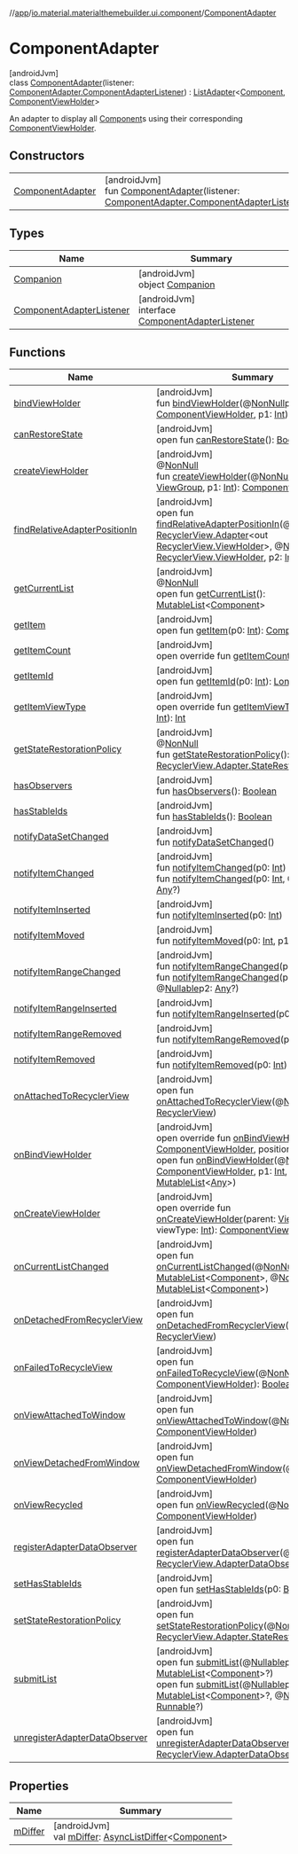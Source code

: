 //[app](../../../index.md)/[io.material.materialthemebuilder.ui.component](../index.md)/[ComponentAdapter](index.md)

# ComponentAdapter

[androidJvm]\
class [ComponentAdapter](index.md)(listener: [ComponentAdapter.ComponentAdapterListener](-component-adapter-listener/index.md)) : [ListAdapter](https://developer.android.com/reference/kotlin/androidx/recyclerview/widget/ListAdapter.html)&lt;[Component](../-component/index.md), [ComponentViewHolder](../-component-view-holder/index.md)&gt; 

An adapter to display all [Component](../-component/index.md)s using their corresponding [ComponentViewHolder](../-component-view-holder/index.md).

## Constructors

| | |
|---|---|
| [ComponentAdapter](-component-adapter.md) | [androidJvm]<br>fun [ComponentAdapter](-component-adapter.md)(listener: [ComponentAdapter.ComponentAdapterListener](-component-adapter-listener/index.md)) |

## Types

| Name | Summary |
|---|---|
| [Companion](-companion/index.md) | [androidJvm]<br>object [Companion](-companion/index.md) |
| [ComponentAdapterListener](-component-adapter-listener/index.md) | [androidJvm]<br>interface [ComponentAdapterListener](-component-adapter-listener/index.md) |

## Functions

| Name | Summary |
|---|---|
| [bindViewHolder](index.md#-1906987265%2FFunctions%2F-912451524) | [androidJvm]<br>fun [bindViewHolder](index.md#-1906987265%2FFunctions%2F-912451524)(@[NonNull](https://developer.android.com/reference/kotlin/androidx/annotation/NonNull.html)p0: [ComponentViewHolder](../-component-view-holder/index.md), p1: [Int](https://kotlinlang.org/api/latest/jvm/stdlib/kotlin/-int/index.html)) |
| [canRestoreState](../../io.material.materialthemebuilder.ui.themesummary/-subsystem-adapter/index.md#-533870738%2FFunctions%2F-912451524) | [androidJvm]<br>open fun [canRestoreState](../../io.material.materialthemebuilder.ui.themesummary/-subsystem-adapter/index.md#-533870738%2FFunctions%2F-912451524)(): [Boolean](https://kotlinlang.org/api/latest/jvm/stdlib/kotlin/-boolean/index.html) |
| [createViewHolder](../../io.material.materialthemebuilder.ui.themesummary/-subsystem-adapter/index.md#1423244545%2FFunctions%2F-912451524) | [androidJvm]<br>@[NonNull](https://developer.android.com/reference/kotlin/androidx/annotation/NonNull.html)<br>fun [createViewHolder](../../io.material.materialthemebuilder.ui.themesummary/-subsystem-adapter/index.md#1423244545%2FFunctions%2F-912451524)(@[NonNull](https://developer.android.com/reference/kotlin/androidx/annotation/NonNull.html)p0: [ViewGroup](https://developer.android.com/reference/kotlin/android/view/ViewGroup.html), p1: [Int](https://kotlinlang.org/api/latest/jvm/stdlib/kotlin/-int/index.html)): [ComponentViewHolder](../-component-view-holder/index.md) |
| [findRelativeAdapterPositionIn](../../io.material.materialthemebuilder.ui.themesummary/-subsystem-adapter/index.md#-1238180073%2FFunctions%2F-912451524) | [androidJvm]<br>open fun [findRelativeAdapterPositionIn](../../io.material.materialthemebuilder.ui.themesummary/-subsystem-adapter/index.md#-1238180073%2FFunctions%2F-912451524)(@[NonNull](https://developer.android.com/reference/kotlin/androidx/annotation/NonNull.html)p0: [RecyclerView.Adapter](https://developer.android.com/reference/kotlin/androidx/recyclerview/widget/RecyclerView.Adapter.html)&lt;out [RecyclerView.ViewHolder](https://developer.android.com/reference/kotlin/androidx/recyclerview/widget/RecyclerView.ViewHolder.html)&gt;, @[NonNull](https://developer.android.com/reference/kotlin/androidx/annotation/NonNull.html)p1: [RecyclerView.ViewHolder](https://developer.android.com/reference/kotlin/androidx/recyclerview/widget/RecyclerView.ViewHolder.html), p2: [Int](https://kotlinlang.org/api/latest/jvm/stdlib/kotlin/-int/index.html)): [Int](https://kotlinlang.org/api/latest/jvm/stdlib/kotlin/-int/index.html) |
| [getCurrentList](../../io.material.materialthemebuilder.ui.themesummary/-subsystem-adapter/index.md#-1892367752%2FFunctions%2F-912451524) | [androidJvm]<br>@[NonNull](https://developer.android.com/reference/kotlin/androidx/annotation/NonNull.html)<br>open fun [getCurrentList](../../io.material.materialthemebuilder.ui.themesummary/-subsystem-adapter/index.md#-1892367752%2FFunctions%2F-912451524)(): [MutableList](https://kotlinlang.org/api/latest/jvm/stdlib/kotlin.collections/-mutable-list/index.html)&lt;[Component](../-component/index.md)&gt; |
| [getItem](../../io.material.materialthemebuilder.ui.themesummary/-subsystem-adapter/index.md#-1110083754%2FFunctions%2F-912451524) | [androidJvm]<br>open fun [getItem](../../io.material.materialthemebuilder.ui.themesummary/-subsystem-adapter/index.md#-1110083754%2FFunctions%2F-912451524)(p0: [Int](https://kotlinlang.org/api/latest/jvm/stdlib/kotlin/-int/index.html)): [Component](../-component/index.md) |
| [getItemCount](../../io.material.materialthemebuilder.ui.themesummary/-subsystem-adapter/index.md#-543128941%2FFunctions%2F-912451524) | [androidJvm]<br>open override fun [getItemCount](../../io.material.materialthemebuilder.ui.themesummary/-subsystem-adapter/index.md#-543128941%2FFunctions%2F-912451524)(): [Int](https://kotlinlang.org/api/latest/jvm/stdlib/kotlin/-int/index.html) |
| [getItemId](../../io.material.materialthemebuilder.ui.themesummary/-subsystem-adapter/index.md#725914875%2FFunctions%2F-912451524) | [androidJvm]<br>open fun [getItemId](../../io.material.materialthemebuilder.ui.themesummary/-subsystem-adapter/index.md#725914875%2FFunctions%2F-912451524)(p0: [Int](https://kotlinlang.org/api/latest/jvm/stdlib/kotlin/-int/index.html)): [Long](https://kotlinlang.org/api/latest/jvm/stdlib/kotlin/-long/index.html) |
| [getItemViewType](get-item-view-type.md) | [androidJvm]<br>open override fun [getItemViewType](get-item-view-type.md)(position: [Int](https://kotlinlang.org/api/latest/jvm/stdlib/kotlin/-int/index.html)): [Int](https://kotlinlang.org/api/latest/jvm/stdlib/kotlin/-int/index.html) |
| [getStateRestorationPolicy](../../io.material.materialthemebuilder.ui.themesummary/-subsystem-adapter/index.md#1717359980%2FFunctions%2F-912451524) | [androidJvm]<br>@[NonNull](https://developer.android.com/reference/kotlin/androidx/annotation/NonNull.html)<br>fun [getStateRestorationPolicy](../../io.material.materialthemebuilder.ui.themesummary/-subsystem-adapter/index.md#1717359980%2FFunctions%2F-912451524)(): [RecyclerView.Adapter.StateRestorationPolicy](https://developer.android.com/reference/kotlin/androidx/recyclerview/widget/RecyclerView.Adapter.StateRestorationPolicy.html) |
| [hasObservers](../../io.material.materialthemebuilder.ui.themesummary/-subsystem-adapter/index.md#1092162006%2FFunctions%2F-912451524) | [androidJvm]<br>fun [hasObservers](../../io.material.materialthemebuilder.ui.themesummary/-subsystem-adapter/index.md#1092162006%2FFunctions%2F-912451524)(): [Boolean](https://kotlinlang.org/api/latest/jvm/stdlib/kotlin/-boolean/index.html) |
| [hasStableIds](../../io.material.materialthemebuilder.ui.themesummary/-subsystem-adapter/index.md#16685238%2FFunctions%2F-912451524) | [androidJvm]<br>fun [hasStableIds](../../io.material.materialthemebuilder.ui.themesummary/-subsystem-adapter/index.md#16685238%2FFunctions%2F-912451524)(): [Boolean](https://kotlinlang.org/api/latest/jvm/stdlib/kotlin/-boolean/index.html) |
| [notifyDataSetChanged](../../io.material.materialthemebuilder.ui.themesummary/-subsystem-adapter/index.md#-1095556076%2FFunctions%2F-912451524) | [androidJvm]<br>fun [notifyDataSetChanged](../../io.material.materialthemebuilder.ui.themesummary/-subsystem-adapter/index.md#-1095556076%2FFunctions%2F-912451524)() |
| [notifyItemChanged](../../io.material.materialthemebuilder.ui.themesummary/-subsystem-adapter/index.md#-1721030169%2FFunctions%2F-912451524) | [androidJvm]<br>fun [notifyItemChanged](../../io.material.materialthemebuilder.ui.themesummary/-subsystem-adapter/index.md#-1721030169%2FFunctions%2F-912451524)(p0: [Int](https://kotlinlang.org/api/latest/jvm/stdlib/kotlin/-int/index.html))<br>fun [notifyItemChanged](../../io.material.materialthemebuilder.ui.themesummary/-subsystem-adapter/index.md#748267402%2FFunctions%2F-912451524)(p0: [Int](https://kotlinlang.org/api/latest/jvm/stdlib/kotlin/-int/index.html), @[Nullable](https://developer.android.com/reference/kotlin/androidx/annotation/Nullable.html)p1: [Any](https://kotlinlang.org/api/latest/jvm/stdlib/kotlin/-any/index.html)?) |
| [notifyItemInserted](../../io.material.materialthemebuilder.ui.themesummary/-subsystem-adapter/index.md#2137269507%2FFunctions%2F-912451524) | [androidJvm]<br>fun [notifyItemInserted](../../io.material.materialthemebuilder.ui.themesummary/-subsystem-adapter/index.md#2137269507%2FFunctions%2F-912451524)(p0: [Int](https://kotlinlang.org/api/latest/jvm/stdlib/kotlin/-int/index.html)) |
| [notifyItemMoved](../../io.material.materialthemebuilder.ui.themesummary/-subsystem-adapter/index.md#-1694317867%2FFunctions%2F-912451524) | [androidJvm]<br>fun [notifyItemMoved](../../io.material.materialthemebuilder.ui.themesummary/-subsystem-adapter/index.md#-1694317867%2FFunctions%2F-912451524)(p0: [Int](https://kotlinlang.org/api/latest/jvm/stdlib/kotlin/-int/index.html), p1: [Int](https://kotlinlang.org/api/latest/jvm/stdlib/kotlin/-int/index.html)) |
| [notifyItemRangeChanged](../../io.material.materialthemebuilder.ui.themesummary/-subsystem-adapter/index.md#1769183193%2FFunctions%2F-912451524) | [androidJvm]<br>fun [notifyItemRangeChanged](../../io.material.materialthemebuilder.ui.themesummary/-subsystem-adapter/index.md#1769183193%2FFunctions%2F-912451524)(p0: [Int](https://kotlinlang.org/api/latest/jvm/stdlib/kotlin/-int/index.html), p1: [Int](https://kotlinlang.org/api/latest/jvm/stdlib/kotlin/-int/index.html))<br>fun [notifyItemRangeChanged](../../io.material.materialthemebuilder.ui.themesummary/-subsystem-adapter/index.md#1916975740%2FFunctions%2F-912451524)(p0: [Int](https://kotlinlang.org/api/latest/jvm/stdlib/kotlin/-int/index.html), p1: [Int](https://kotlinlang.org/api/latest/jvm/stdlib/kotlin/-int/index.html), @[Nullable](https://developer.android.com/reference/kotlin/androidx/annotation/Nullable.html)p2: [Any](https://kotlinlang.org/api/latest/jvm/stdlib/kotlin/-any/index.html)?) |
| [notifyItemRangeInserted](../../io.material.materialthemebuilder.ui.themesummary/-subsystem-adapter/index.md#-2104748521%2FFunctions%2F-912451524) | [androidJvm]<br>fun [notifyItemRangeInserted](../../io.material.materialthemebuilder.ui.themesummary/-subsystem-adapter/index.md#-2104748521%2FFunctions%2F-912451524)(p0: [Int](https://kotlinlang.org/api/latest/jvm/stdlib/kotlin/-int/index.html), p1: [Int](https://kotlinlang.org/api/latest/jvm/stdlib/kotlin/-int/index.html)) |
| [notifyItemRangeRemoved](../../io.material.materialthemebuilder.ui.themesummary/-subsystem-adapter/index.md#999899269%2FFunctions%2F-912451524) | [androidJvm]<br>fun [notifyItemRangeRemoved](../../io.material.materialthemebuilder.ui.themesummary/-subsystem-adapter/index.md#999899269%2FFunctions%2F-912451524)(p0: [Int](https://kotlinlang.org/api/latest/jvm/stdlib/kotlin/-int/index.html), p1: [Int](https://kotlinlang.org/api/latest/jvm/stdlib/kotlin/-int/index.html)) |
| [notifyItemRemoved](../../io.material.materialthemebuilder.ui.themesummary/-subsystem-adapter/index.md#-189254469%2FFunctions%2F-912451524) | [androidJvm]<br>fun [notifyItemRemoved](../../io.material.materialthemebuilder.ui.themesummary/-subsystem-adapter/index.md#-189254469%2FFunctions%2F-912451524)(p0: [Int](https://kotlinlang.org/api/latest/jvm/stdlib/kotlin/-int/index.html)) |
| [onAttachedToRecyclerView](../../io.material.materialthemebuilder.ui.themesummary/-subsystem-adapter/index.md#-1243461790%2FFunctions%2F-912451524) | [androidJvm]<br>open fun [onAttachedToRecyclerView](../../io.material.materialthemebuilder.ui.themesummary/-subsystem-adapter/index.md#-1243461790%2FFunctions%2F-912451524)(@[NonNull](https://developer.android.com/reference/kotlin/androidx/annotation/NonNull.html)p0: [RecyclerView](https://developer.android.com/reference/kotlin/androidx/recyclerview/widget/RecyclerView.html)) |
| [onBindViewHolder](on-bind-view-holder.md) | [androidJvm]<br>open override fun [onBindViewHolder](on-bind-view-holder.md)(holder: [ComponentViewHolder](../-component-view-holder/index.md), position: [Int](https://kotlinlang.org/api/latest/jvm/stdlib/kotlin/-int/index.html))<br>open fun [onBindViewHolder](index.md#-1768924258%2FFunctions%2F-912451524)(@[NonNull](https://developer.android.com/reference/kotlin/androidx/annotation/NonNull.html)p0: [ComponentViewHolder](../-component-view-holder/index.md), p1: [Int](https://kotlinlang.org/api/latest/jvm/stdlib/kotlin/-int/index.html), @[NonNull](https://developer.android.com/reference/kotlin/androidx/annotation/NonNull.html)p2: [MutableList](https://kotlinlang.org/api/latest/jvm/stdlib/kotlin.collections/-mutable-list/index.html)&lt;[Any](https://kotlinlang.org/api/latest/jvm/stdlib/kotlin/-any/index.html)&gt;) |
| [onCreateViewHolder](on-create-view-holder.md) | [androidJvm]<br>open override fun [onCreateViewHolder](on-create-view-holder.md)(parent: [ViewGroup](https://developer.android.com/reference/kotlin/android/view/ViewGroup.html), viewType: [Int](https://kotlinlang.org/api/latest/jvm/stdlib/kotlin/-int/index.html)): [ComponentViewHolder](../-component-view-holder/index.md) |
| [onCurrentListChanged](index.md#1415181316%2FFunctions%2F-912451524) | [androidJvm]<br>open fun [onCurrentListChanged](index.md#1415181316%2FFunctions%2F-912451524)(@[NonNull](https://developer.android.com/reference/kotlin/androidx/annotation/NonNull.html)p0: [MutableList](https://kotlinlang.org/api/latest/jvm/stdlib/kotlin.collections/-mutable-list/index.html)&lt;[Component](../-component/index.md)&gt;, @[NonNull](https://developer.android.com/reference/kotlin/androidx/annotation/NonNull.html)p1: [MutableList](https://kotlinlang.org/api/latest/jvm/stdlib/kotlin.collections/-mutable-list/index.html)&lt;[Component](../-component/index.md)&gt;) |
| [onDetachedFromRecyclerView](../../io.material.materialthemebuilder.ui.themesummary/-subsystem-adapter/index.md#-1201433889%2FFunctions%2F-912451524) | [androidJvm]<br>open fun [onDetachedFromRecyclerView](../../io.material.materialthemebuilder.ui.themesummary/-subsystem-adapter/index.md#-1201433889%2FFunctions%2F-912451524)(@[NonNull](https://developer.android.com/reference/kotlin/androidx/annotation/NonNull.html)p0: [RecyclerView](https://developer.android.com/reference/kotlin/androidx/recyclerview/widget/RecyclerView.html)) |
| [onFailedToRecycleView](index.md#-1862994039%2FFunctions%2F-912451524) | [androidJvm]<br>open fun [onFailedToRecycleView](index.md#-1862994039%2FFunctions%2F-912451524)(@[NonNull](https://developer.android.com/reference/kotlin/androidx/annotation/NonNull.html)p0: [ComponentViewHolder](../-component-view-holder/index.md)): [Boolean](https://kotlinlang.org/api/latest/jvm/stdlib/kotlin/-boolean/index.html) |
| [onViewAttachedToWindow](index.md#27674595%2FFunctions%2F-912451524) | [androidJvm]<br>open fun [onViewAttachedToWindow](index.md#27674595%2FFunctions%2F-912451524)(@[NonNull](https://developer.android.com/reference/kotlin/androidx/annotation/NonNull.html)p0: [ComponentViewHolder](../-component-view-holder/index.md)) |
| [onViewDetachedFromWindow](index.md#-283713312%2FFunctions%2F-912451524) | [androidJvm]<br>open fun [onViewDetachedFromWindow](index.md#-283713312%2FFunctions%2F-912451524)(@[NonNull](https://developer.android.com/reference/kotlin/androidx/annotation/NonNull.html)p0: [ComponentViewHolder](../-component-view-holder/index.md)) |
| [onViewRecycled](index.md#1155935621%2FFunctions%2F-912451524) | [androidJvm]<br>open fun [onViewRecycled](index.md#1155935621%2FFunctions%2F-912451524)(@[NonNull](https://developer.android.com/reference/kotlin/androidx/annotation/NonNull.html)p0: [ComponentViewHolder](../-component-view-holder/index.md)) |
| [registerAdapterDataObserver](../../io.material.materialthemebuilder.ui.themesummary/-subsystem-adapter/index.md#-149943229%2FFunctions%2F-912451524) | [androidJvm]<br>open fun [registerAdapterDataObserver](../../io.material.materialthemebuilder.ui.themesummary/-subsystem-adapter/index.md#-149943229%2FFunctions%2F-912451524)(@[NonNull](https://developer.android.com/reference/kotlin/androidx/annotation/NonNull.html)p0: [RecyclerView.AdapterDataObserver](https://developer.android.com/reference/kotlin/androidx/recyclerview/widget/RecyclerView.AdapterDataObserver.html)) |
| [setHasStableIds](../../io.material.materialthemebuilder.ui.themesummary/-subsystem-adapter/index.md#1991189249%2FFunctions%2F-912451524) | [androidJvm]<br>open fun [setHasStableIds](../../io.material.materialthemebuilder.ui.themesummary/-subsystem-adapter/index.md#1991189249%2FFunctions%2F-912451524)(p0: [Boolean](https://kotlinlang.org/api/latest/jvm/stdlib/kotlin/-boolean/index.html)) |
| [setStateRestorationPolicy](../../io.material.materialthemebuilder.ui.themesummary/-subsystem-adapter/index.md#1439711293%2FFunctions%2F-912451524) | [androidJvm]<br>open fun [setStateRestorationPolicy](../../io.material.materialthemebuilder.ui.themesummary/-subsystem-adapter/index.md#1439711293%2FFunctions%2F-912451524)(@[NonNull](https://developer.android.com/reference/kotlin/androidx/annotation/NonNull.html)p0: [RecyclerView.Adapter.StateRestorationPolicy](https://developer.android.com/reference/kotlin/androidx/recyclerview/widget/RecyclerView.Adapter.StateRestorationPolicy.html)) |
| [submitList](index.md#-125152362%2FFunctions%2F-912451524) | [androidJvm]<br>open fun [submitList](index.md#-125152362%2FFunctions%2F-912451524)(@[Nullable](https://developer.android.com/reference/kotlin/androidx/annotation/Nullable.html)p0: [MutableList](https://kotlinlang.org/api/latest/jvm/stdlib/kotlin.collections/-mutable-list/index.html)&lt;[Component](../-component/index.md)&gt;?)<br>open fun [submitList](index.md#-797110837%2FFunctions%2F-912451524)(@[Nullable](https://developer.android.com/reference/kotlin/androidx/annotation/Nullable.html)p0: [MutableList](https://kotlinlang.org/api/latest/jvm/stdlib/kotlin.collections/-mutable-list/index.html)&lt;[Component](../-component/index.md)&gt;?, @[Nullable](https://developer.android.com/reference/kotlin/androidx/annotation/Nullable.html)p1: [Runnable](https://developer.android.com/reference/kotlin/java/lang/Runnable.html)?) |
| [unregisterAdapterDataObserver](../../io.material.materialthemebuilder.ui.themesummary/-subsystem-adapter/index.md#607934410%2FFunctions%2F-912451524) | [androidJvm]<br>open fun [unregisterAdapterDataObserver](../../io.material.materialthemebuilder.ui.themesummary/-subsystem-adapter/index.md#607934410%2FFunctions%2F-912451524)(@[NonNull](https://developer.android.com/reference/kotlin/androidx/annotation/NonNull.html)p0: [RecyclerView.AdapterDataObserver](https://developer.android.com/reference/kotlin/androidx/recyclerview/widget/RecyclerView.AdapterDataObserver.html)) |

## Properties

| Name | Summary |
|---|---|
| [mDiffer](../../io.material.materialthemebuilder.ui.themesummary/-subsystem-adapter/index.md#557329858%2FProperties%2F-912451524) | [androidJvm]<br>val [mDiffer](../../io.material.materialthemebuilder.ui.themesummary/-subsystem-adapter/index.md#557329858%2FProperties%2F-912451524): [AsyncListDiffer](https://developer.android.com/reference/kotlin/androidx/recyclerview/widget/AsyncListDiffer.html)&lt;[Component](../-component/index.md)&gt; |
